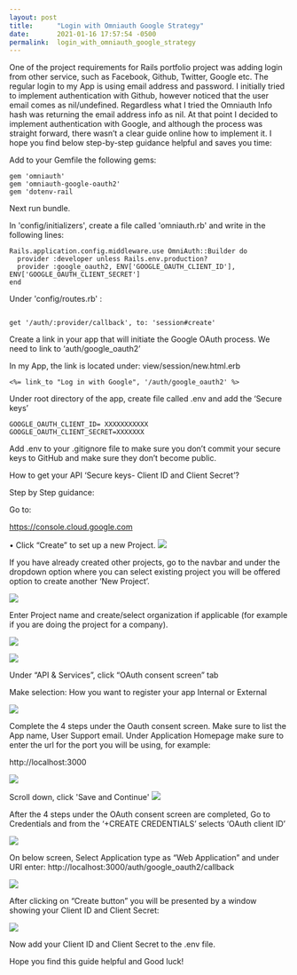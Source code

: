 ```yaml
---
layout: post
title:      "Login with Omniauth Google Strategy"
date:       2021-01-16 17:57:54 -0500
permalink:  login_with_omniauth_google_strategy
---
```



One of the project requirements for Rails portfolio project was adding login from other service, such as Facebook, Github, Twitter, Google etc.
The regular login to my App is using email address and password.
I initially tried to implement authentication with Github, however noticed that the user email comes as nil/undefined. Regardless what I tried the Omniauth Info hash was returning the email address info as nil.
At that point I decided to implement authentication with Google, and although the process was straight forward, there wasn’t a clear guide online how to implement it. I hope you find below step-by-step guidance helpful and saves you time:

Add to your Gemfile the following gems:

```
gem 'omniauth'
gem 'omniauth-google-oauth2'
gem 'dotenv-rail

```

Next run bundle. 

In 'config/initializers', create a file called 'omniauth.rb' and write in the following lines:

```
Rails.application.config.middleware.use OmniAuth::Builder do
  provider :developer unless Rails.env.production?
  provider :google_oauth2, ENV['GOOGLE_OAUTH_CLIENT_ID'], ENV['GOOGLE_OAUTH_CLIENT_SECRET']
end

```

Under  'config/routes.rb' :

```

get '/auth/:provider/callback', to: 'session#create'

```

Create a link in your app that will initiate the Google OAuth process.
We need to link to ‘auth/google_oauth2’

In my App, the link is located under: view/session/new.html.erb

```
<%= link_to "Log in with Google", '/auth/google_oauth2' %>
```

Under root directory of the app, create file called .env and add the ‘Secure keys’

```
GOOGLE_OAUTH_CLIENT_ID= XXXXXXXXXXX
GOOGLE_OAUTH_CLIENT_SECRET=XXXXXXX
```

Add .env to your .gitignore file to make sure you don’t commit your secure keys to GitHub and make sure they don’t become public.



How to get your API ‘Secure keys- Client ID and Client Secret’?

Step by Step guidance:

Go to:

https://console.cloud.google.com

•	Click “Create” to set up a new Project. 
<kbd><img src="https://drive.google.com/uc?id=1nFU97Z30OG8_gmvHTQ8gBaFz13zD1ww0" ></kbd>

If you have already created other projects, go to the navbar and under the dropdown option where you can select existing project you will be offered option to create another ‘New Project’.

<kbd><img src="https://drive.google.com/uc?id=1oM2dx9ixjvY7kmykzoKrw7r3pUXW3RnO" ></kbd>

Enter Project name and create/select organization if applicable (for example if you are doing the project for a company).

<kbd><img src="https://drive.google.com/uc?id=1QY-A84Bguqdj8IT0zQTe4j5Cz3H6MeaW" ></kdb>


<kbd><img src="https://drive.google.com/uc?id=1ILapqHhZzRCbxBqFQ1EuB_hUJHQQnw46" ></kdb>

Under “API & Services”, click “OAuth consent screen” tab

Make selection: How you want to register your app Internal or External

<kbd><img src="https://drive.google.com/uc?id=1PgcZLh6OpQ02fiaSlj7jLkNEIpCwKTA5" ></kdb>

Complete the 4 steps under the Oauth consent screen. Make sure to list the App name, User Support email. 
Under Application Homepage make sure to enter the url for the port you will be using, for example:

http://localhost:3000

<kbd><img src="https://drive.google.com/uc?id=14zBZYsysqgpAIHpBVOVE6f_pE4GZ4KiR" ></kdb>

Scroll down, click 'Save and Continue'
<kbd><img src="https://drive.google.com/uc?id=1K910oun60i4ZzFnQiId-EJyOYG5mTpyH" ></kdb>

After the 4 steps under the OAuth consent screen are completed, 
Go to Credentials and from the ‘+CREATE CREDENTIALS’ selects ‘OAuth client ID’

<kbd><img src="https://drive.google.com/uc?id=1MGgEdLaZx5_7M7Te8Pd5uBMBDy7Ee2gO" ></kdb>

On below screen, Select Application type as “Web Application” and under URI enter:
http://localhost:3000/auth/google_oauth2/callback

<kbd><img src="https://drive.google.com/uc?id=1ymtKjY4uwBOHH7CvoRWIP9RopuQIK5R7" ></kdb>

After clicking on “Create button” you will be presented by a window showing your Client ID and Client Secret:

<kbd><img src="https://drive.google.com/uc?id=1TFReBJ5iCKveHLUIRwp6UJv-WhB_batA" ></kdb>

Now add your Client ID and Client Secret to the  .env  file.

Hope you find this guide helpful and Good luck!












 
